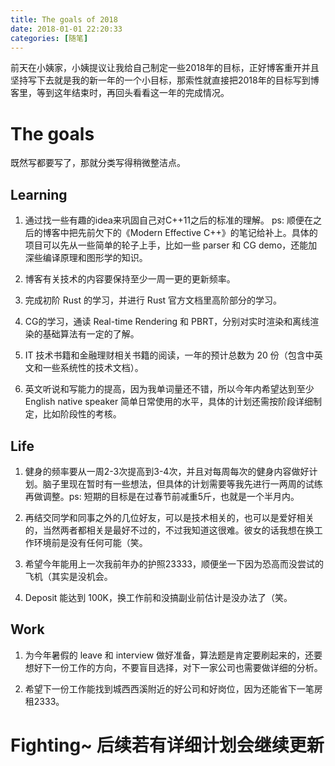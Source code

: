 ```yaml
---
title: The goals of 2018
date: 2018-01-01 22:20:33
categories: [随笔]
---
```


前天在小姨家，小姨提议让我给自己制定一些2018年的目标，正好博客重开并且坚持写下去就是我的新一年的一个小目标，那索性就直接把2018年的目标写到博客里，等到这年结束时，再回头看看这一年的完成情况。

<!-- more -->

# The goals

既然写都要写了，那就分类写得稍微整洁点。

## Learning

1. 通过找一些有趣的idea来巩固自己对C++11之后的标准的理解。
ps: 顺便在之后的博客中把先前欠下的《Modern Effective C++》的笔记给补上。具体的项目可以先从一些简单的轮子上手，比如一些 parser 和 CG demo，还能加深些编译原理和图形学的知识。

2. 博客有关技术的内容要保持至少一周一更的更新频率。

3. 完成初阶 Rust 的学习，并进行 Rust 官方文档里高阶部分的学习。

4. CG的学习，通读 Real-time Rendering 和 PBRT，分别对实时渲染和离线渲染的基础算法有一定的了解。

5. IT 技术书籍和金融理财相关书籍的阅读，一年的预计总数为 20 份（包含中英文和一些系统性的技术文档）。

6. 英文听说和写能力的提高，因为我单词量还不错，所以今年内希望达到至少 English native speaker 简单日常使用的水平，具体的计划还需按阶段详细制定，比如阶段性的考核。

## Life

1. 健身的频率要从一周2-3次提高到3-4次，并且对每周每次的健身内容做好计划。脑子里现在暂时有一些想法，但具体的计划需要等我先进行一两周的试练再做调整。ps: 短期的目标是在过春节前减重5斤，也就是一个半月内。

2. 再结交同学和同事之外的几位好友，可以是技术相关的，也可以是爱好相关的，当然两者都相关是最好不过的，不过我知道这很难。彼女的话我想在换工作环境前是没有任何可能（笑。

3. 希望今年能用上一次我前年办的护照23333，顺便坐一下因为恐高而没尝试的飞机（其实是没机会。

4. Deposit 能达到 100K，换工作前和没搞副业前估计是没办法了（笑。

## Work

1. 为今年暑假的 leave 和 interview 做好准备，算法题是肯定要刷起来的，还要想好下一份工作的方向，不要盲目选择，对下一家公司也需要做详细的分析。

2. 希望下一份工作能找到城西西溪附近的好公司和好岗位，因为还能省下一笔房租2333。

# Fighting~ 后续若有详细计划会继续更新